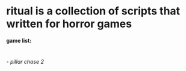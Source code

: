 # ritual is a collection of scripts that written for horror games
**game list:**
#
*- pillar chase 2*
